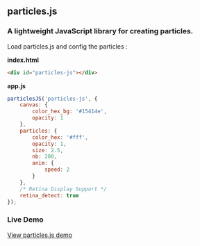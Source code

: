 ## particles.js

### A lightweight JavaScript library for creating particles.

Load particles.js and config the particles :

**index.html**
```html
<div id="particles-js"></div>
```

**app.js**
```javascript
particlesJS('particles-js', {
	canvas: {
		color_hex_bg: '#15414e',
		opacity: 1
	},
	particles: {
	    color_hex: '#fff',
		opacity: 1,
		size: 2.5,
		nb: 200,
		anim: {
			speed: 2
		}
	},
	/* Retina Display Support */
	retina_detect: true
});
```

### Live Demo
[View particles.js demo](http://vincentgarreau.com/particles.js/demo/)
<!--<img src="http://cl.ly/XPlB/particles-2.gif">-->
